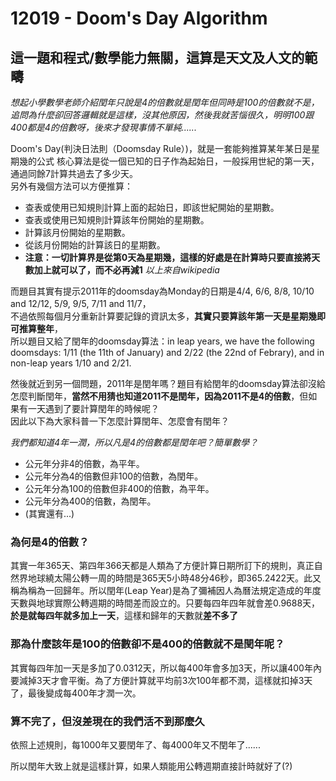 # 12019 - Doom's Day Algorithm
## 這一題和程式/數學能力無關，這算是天文及人文的範疇
*想起小學數學老師介紹閏年只說是4的倍數就是閏年但同時是100的倍數就不是，追問為什麼卻回答邏輯就是這樣，沒其他原因，然後我就苦惱很久，明明100跟400都是4的倍數呀，後來才發現事情不單純......*  

Doom's Day(判決日法則（Doomsday Rule）)，就是一套能夠推算某年某日是星期幾的公式  核心算法是從一個已知的日子作為起始日，一般採用世紀的第一天，通過同餘7計算共過去了多少天。  
另外有幾個方法可以方便推算：
- 查表或使用已知規則計算上面的起始日，即該世紀開始的星期數。  
- 查表或使用已知規則計算該年份開始的星期數。  
- 計算該月份開始的星期數。  
- 從該月份開始的計算該日的星期數。  
- **注意：一切計算界是從第0天為星期幾，這樣的好處是在計算時只要直接將天數加上就可以了，而不必再減1**
*以上來自wikipedia*
  
而題目其實有提示2011年的doomsday為Monday的日期是4/4, 6/6, 8/8, 10/10 and 12/12, 5/9, 9/5, 7/11 and 11/7，  
不過依照每個月分重新計算要記錄的資訊太多，**其實只要算該年第一天是星期幾即可推算整年**，  
所以題目又給了閏年的doomsday算法：in leap years, we have the following doomsdays: 1/11 (the 11th of January) and 2/22 (the 22nd of Febrary), and in non-leap years 1/10 and 2/21.
  
然後就近到另一個問題，2011年是閏年嗎？題目有給閏年的doomsday算法卻沒給怎麼判斷閏年，**當然不用猜也知道2011不是閏年，因為2011不是4的倍數**，但如果有一天遇到了要計算閏年的時候呢？  
因此以下為大家科普一下怎麼計算閏年、怎麼會有閏年？  

*我們都知道4年一潤，所以凡是4的倍數都是閏年吧？簡單數學？*
- 公元年分非4的倍數，為平年。
- 公元年分為4的倍數但非100的倍數，為閏年。
- 公元年分為100的倍數但非400的倍數，為平年。
- 公元年分為400的倍數，為閏年。
- (其實還有...)

### 為何是4的倍數？  
其實一年365天、第四年366天都是人類為了方便計算日期所訂下的規則，真正自然界地球繞太陽公轉一周的時間是365天5小時48分46秒，即365.2422天。此又稱為稱為一回歸年。所以閏年(Leap Year)是為了彌補因人為曆法規定造成的年度天數與地球實際公轉週期的時間差而設立的。只要每四年四年就會差0.9688天，**於是就每四年就多加上一天**，這樣和歸年的天數就**差不多了**

### 那為什麼該年是100的倍數卻不是400的倍數就不是閏年呢？  
其實每四年加一天是多加了0.0312天，所以每400年會多加3天，所以讓400年內要減掉3天才會平衡。為了方便計算就平均前3次100年都不潤，這樣就扣掉3天了，最後變成每400年才潤一次。

### 算不完了，但沒差現在的我們活不到那麼久  
依照上述規則，每1000年又要閏年了、每4000年又不閏年了......  
  
所以閏年大致上就是這樣計算，如果人類能用公轉週期直接計時就好了(?)  


